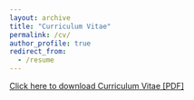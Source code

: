 ```yaml
---
layout: archive
title: "Curriculum Vitae"
permalink: /cv/
author_profile: true
redirect_from:
  - /resume
---
```


<a href="https://my.pcloud.com/publink/show?code=XZGHWwkZXykD8Gr99YBsSiN2jfxEeL7uJGfk">Click here to download Curriculum Vitae [PDF]</a>

